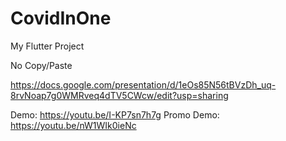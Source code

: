 # CovidInOne

My Flutter Project

No Copy/Paste

https://docs.google.com/presentation/d/1eOs85N56tBVzDh_uq-8rvNoap7g0WMRveq4dTV5CWcw/edit?usp=sharing

Demo: https://youtu.be/I-KP7sn7h7g
Promo Demo: https://youtu.be/nW1WIk0ieNc


